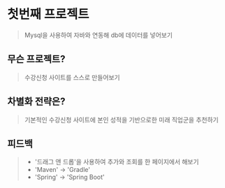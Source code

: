 # 첫번째 프로젝트
> Mysql을 사용하여 자바와 연동해 db에 데이터를 넣어보기

## 무슨 프로젝트?
> 수강신청 사이트를 스스로 만들어보기

## 차별화 전략은?
> 기본적인 수강신청 사이트에 본인 성적을 기반으로한 미래 직업군을 추천하기 

## 피드백
> * '드래그 앤 드롭'을 사용하여 추가와 조회를 한 페이지에서 해보기
> * 'Maven' -> 'Gradle'
> * 'Spring' -> 'Spring Boot'
